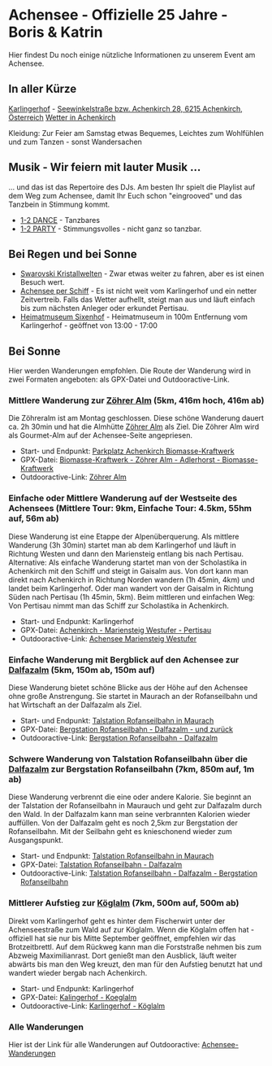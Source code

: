 # Achensee - Offizielle 25 Jahre - Boris & Katrin
Hier findest Du noch einige nützliche Informationen zu unserem Event am Achensee.

## In aller Kürze
[Karlingerhof](https://www.karlingerhof.at) - [Seewinkelstraße bzw. Achenkirch 28, 6215 Achenkirch, Österreich](https://www.openstreetmap.org/?mlat=47.50161&mlon=11.70631#map=17/47.50161/11.70631)
[Wetter in Achenkirch](https://www.wetter.com/oesterreich/achenkirch/ATAT30004.html)

Kleidung: Zur Feier am Samstag etwas Bequemes, Leichtes zum Wohlfühlen und zum Tanzen - sonst Wandersachen

## Musik - Wir feiern mit lauter Musik ...
\... und das ist das Repertoire des DJs. Am besten Ihr spielt die Playlist auf dem Weg zum Achensee, damit Ihr Euch schon "eingrooved" und das Tanzbein in Stimmung kommt.
- [1-2 DANCE](https://open.spotify.com/playlist/3tiFZTpsx3zTG3ClOU2q8G?si=490ebf07dbd74f3d) - Tanzbares
- [1-2 PARTY](https://open.spotify.com/playlist/4wxw2sSql3iAjh2qKq22m6?si=42185f92c658441d) - Stimmungsvolles - nicht ganz so tanzbar.

## Bei Regen und bei Sonne
- [Swarovski Kristallwelten](https://kristallwelten.swarovski.com/) - Zwar etwas weiter zu fahren, aber es ist einen Besuch wert.
- [Achensee per Schiff](https://www.achenseeschifffahrt.at/) - Es ist nicht weit vom Karlingerhof und ein netter Zeitvertreib. Falls das Wetter aufhellt, steigt man aus und läuft einfach bis zum nächsten Anleger oder erkundet Pertisau.
- [Heimatmuseum Sixenhof](https://sixenhof.at/museum) - Heimatmuseum in 100m Entfernung vom Karlingerhof - geöffnet von 13:00 - 17:00

## Bei Sonne
Hier werden Wanderungen empfohlen. Die Route der Wanderung wird in zwei Formaten angeboten: als GPX-Datei und Outdooractive-Link.

### Mittlere Wanderung zur [Zöhrer Alm](https://www.achensee.com/map-detail/zoehreralm/) (5km, 416m hoch, 416m ab) 
Die Zöhreralm ist am Montag geschlossen. Diese schöne Wanderung dauert ca. 2h 30min und hat die Almhütte [Zöhrer Alm](https://www.achensee.com/map-detail/zoehreralm/) als Ziel. Die Zöhrer Alm wird als Gourmet-Alm auf der Achensee-Seite angepriesen.
- Start- und Endpunkt: [Parkplatz Achenkirch Biomasse-Kraftwerk](https://www.openstreetmap.org/?mlat=47.52562&mlon=11.70910#map=17/47.52562/11.70910)
- GPX-Datei: [Biomasse-Kraftwerk - Zöhrer Alm - Adlerhorst - Biomasse-Kraftwerk](assets/achenkirch--biomasse-kraftwerk--zoehreralm.gpx) 
- Outdooractive-Link: [Zöhrer Alm](https://www.outdooractive.com/de/route/wanderung/achensee/achenkirch-biomasse-kraftwerk-zoehrer-alm-adlerhorst-biomasse/271288120/?share=%7Ezwfkbzip%244osshept)

### Einfache oder Mittlere Wanderung auf der Westseite des Achensees (Mittlere Tour: 9km, Einfache Tour: 4.5km, 55hm auf, 56m ab)
Diese Wanderung ist eine Etappe der Alpenüberquerung. Als mittlere Wanderung (3h 30min) startet man ab dem Karlingerhof und läuft in Richtung Westen und dann den Mariensteig entlang bis nach Pertisau. Alternative: Als einfache Wanderung startet man von der Scholastika in Achenkirch mit den Schiff und steigt in Gaisalm aus. Von dort kann man direkt nach Achenkirch in Richtung Norden wandern (1h 45min, 4km) und landet beim Karlingerhof. Oder man wandert von der Gaisalm in Richtung Süden nach Pertisau (1h 45min, 5km). Beim mittleren und einfachen Weg: Von Pertisau nimmt man das Schiff zur Scholastika in Achenkirch.
- Start- und Endpunkt: Karlingerhof
- GPX-Datei: [Achenkirch - Mariensteig Westufer - Pertisau](assets/achenkirch-mariensteig-pertisau.gpx)
- Outdooractive-Link: [Achensee Mariensteig Westufer](https://www.outdooractive.com/de/route/wanderung/achensee/achensee-mariensteig-westufer-von-achenkirch-nach-pertisau/271253109/?share=%7Ezwfbwwov%244osshdfu)

### Einfache Wanderung mit Bergblick auf den Achensee zur [Dalfazalm](https://www.dalfazalm.at/) (5km, 150m ab, 150m auf)
Diese Wanderung bietet schöne Blicke aus der Höhe auf den Achensee ohne große Anstrengung. Sie startet in Maurach an der Rofanseilbahn und hat Wirtschaft an der Dalfazalm als Ziel.
- Start- und Endpunkt: [Talstation Rofanseilbahn in Maurach](https://www.openstreetmap.org/?mlat=47.42440&mlon=11.75097#map=18/47.42440/11.75097)
- GPX-Datei: [Bergstation Rofanseilbahn - Dalfazalm - und zurück](assets/maurach-rofanseilbahn-dalfazalm.gpx)
- Outdooractive-Link: [Bergstation Rofanseilbahn - Dalfazalm](https://www.outdooractive.com/de/route/wanderung/achensee/maurach-bergstation-rofanseilbahn-dalfazalm/279969489/?share=%7Ezwy9uytt%244ossxfnf)

### Schwere Wanderung von Talstation Rofanseilbahn über die [Dalfazalm](https://www.dalfazalm.at/) zur Bergstation Rofanseilbahn (7km, 850m auf, 1m ab)
Diese Wanderung verbrennt die eine oder andere Kalorie. Sie beginnt an der Talstation der Rofanseilbahn in Maurauch und geht zur Dalfazalm durch den Wald. In der Dalfazalm kann man seine verbrannten Kalorien wieder auffüllen. Von der Dalfazalm geht es noch 2,5km zur Bergstation der Rofanseilbahn. Mit der Seilbahn geht es knieschonend wieder zum Ausgangspunkt.
- Start- und Endpunkt: [Talstation Rofanseilbahn in Maurach](https://www.openstreetmap.org/?mlat=47.42440&mlon=11.75097#map=18/47.42440/11.75097) 
- GPX-Datei: [Talstation Rofanseilbahn - Dalfazalm](assets/maurach-talstation-rofanbahn-dalfazalm-bergstation-rofanbahn.gpx)
- Outdooractive-Link: [Talstation Rofanseilbahn - Dalfazalm - Bergstation Rofanseilbahn](https://www.outdooractive.com/de/route/wanderung/achensee/talstation-rofanseibahn-maurach-dalfazalm-bergstation-rofanseilbahn/279976081/?share=%7Ezwyacmrp%244ossxfdo)

### Mittlerer Aufstieg zur [Köglalm](https://www.achensee.com/map-detail/koeglalm/) (7km, 500m auf, 500m ab)
Direkt vom Karlingerhof geht es hinter dem Fischerwirt unter der Achenseestraße zum Wald auf zur Köglalm. Wenn die Köglalm offen hat - offiziell hat sie nur bis Mitte September geöffnet, empfehlen wir das Brotzeitbrettl. Auf dem Rückweg kann man die Forststraße nehmen bis zum Abzweig Maximilianrast. Dort genießt man den Ausblick, läuft weiter abwärts bis man den Weg kreuzt, den man für den Aufstieg benutzt hat und wandert wieder bergab nach Achenkirch.
- Start- und Endpunkt: Karlingerhof
- GPX-Datei: [Kalingerhof - Koeglalm](assets/karlingerhof-koeglalm.gpx)
- Outdooractive-Link: [Karlingerhof - Köglalm](https://www.outdooractive.com/de/route/wanderung/achensee/karlingerhof-koeglalm-maximiliamrast-karlingerhof/279979114/?share=%7Ezwyc3tqz%244ossxfee)

### Alle Wanderungen
Hier ist der Link für alle Wanderungen auf Outdooractive: [Achensee-Wanderungen](https://out.ac/IL4IdH)





